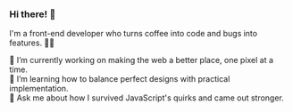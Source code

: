 ### Hi there! 👋

I'm a front-end developer who turns coffee into code and bugs into features. 🚀✨    

🔭 I’m currently working on making the web a better place, one pixel at a time.   
🌱 I’m learning how to balance perfect designs with practical implementation.    
💬 Ask me about how I survived JavaScript's quirks and came out stronger.    

<!--
**kingcwt/kingcwt** is a ✨ _special_ ✨ repository because its `README.md` (this file) appears on your GitHub profile.

Here are some ideas to get you started:

- 🔭 I’m currently working on ...
- 🌱 I’m currently learning ...
- 👯 I’m looking to collaborate on ...
- 🤔 I’m looking for help with ...
- 💬 Ask me about ...
- 📫 How to reach me: ...
- 😄 Pronouns: ...
- ⚡ Fun fact: ...
-->
